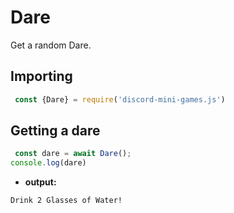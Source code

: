 # Dare
Get a random Dare.

## Importing

```js
 const {Dare} = require('discord-mini-games.js')
```
## Getting a dare

```js
 const dare = await Dare();
console.log(dare)
```
 - **output:**

```
Drink 2 Glasses of Water!
```